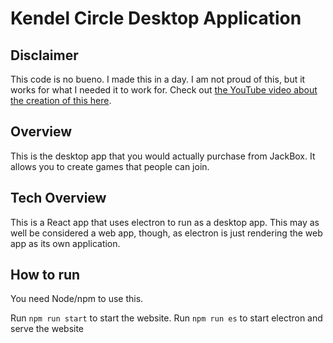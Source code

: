 # Kendel Circle Desktop Application
## Disclaimer
This code is no bueno. I made this in a day. I am not proud of this, but it works for what I needed it to work for. Check out [the YouTube video about the creation of this here](https://www.youtube.com/watch?v=fiXy9zEm8FA).

## Overview
This is the desktop app that you would actually purchase from JackBox. It allows you to create games that people can join.

## Tech Overview
This is a React app that uses electron to run as a desktop app. This may as well be considered a web app, though, as electron is just rendering the web app as its own application.

## How to run
You need Node/npm to use this.

Run `npm run start` to start the website.
Run `npm run es` to start electron and serve the website
